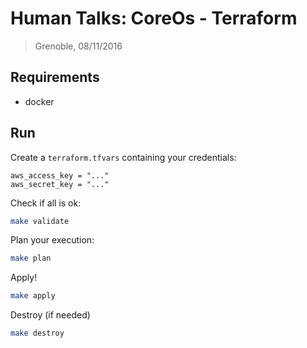# Human Talks: CoreOs - Terraform

> Grenoble, 08/11/2016


## Requirements

- docker

## Run

Create a `terraform.tfvars` containing your credentials:

```
aws_access_key = "..."
aws_secret_key = "..."
```

Check if all is ok:

```bash
make validate
```

Plan your execution:

```bash
make plan
```

Apply!

```bash
make apply
```

Destroy (if needed)

```bash
make destroy
```
